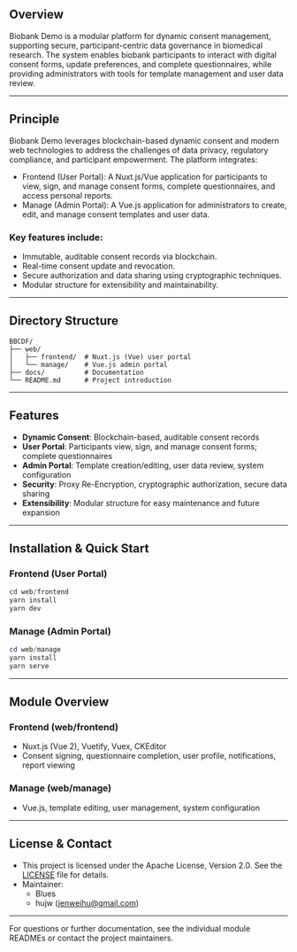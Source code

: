 ## Overview

Biobank Demo is a modular platform for dynamic consent management, supporting secure, participant-centric data governance in biomedical research. The system enables biobank participants to interact with digital consent forms, update preferences, and complete questionnaires, while providing administrators with tools for template management and user data review.

---

## Principle

Biobank Demo leverages blockchain-based dynamic consent and modern web technologies to address the challenges of data privacy, regulatory compliance, and participant empowerment. The platform integrates:

* Frontend (User Portal): A Nuxt.js/Vue application for participants to view, sign, and manage consent forms, complete questionnaires, and access personal reports.
* Manage (Admin Portal): A Vue.js application for administrators to create, edit, and manage consent templates and user data.

### Key features include:

* Immutable, auditable consent records via blockchain.
* Real-time consent update and revocation.
* Secure authorization and data sharing using cryptographic techniques.
* Modular structure for extensibility and maintainability.

---

## Directory Structure

```
BBCDF/
├── web/
│   ├── frontend/  # Nuxt.js (Vue) user portal
│   └── manage/    # Vue.js admin portal
├── docs/          # Documentation
└── README.md      # Project introduction
```

---

## Features

- **Dynamic Consent**: Blockchain-based, auditable consent records
- **User Portal**: Participants view, sign, and manage consent forms; complete questionnaires
- **Admin Portal**: Template creation/editing, user data review, system configuration
- **Security**: Proxy Re-Encryption, cryptographic authorization, secure data sharing
- **Extensibility**: Modular structure for easy maintenance and future expansion

---

## Installation & Quick Start

### Frontend (User Portal)
```powershell
cd web/frontend
yarn install
yarn dev
```

### Manage (Admin Portal)
```powershell
cd web/manage
yarn install
yarn serve
```

---

## Module Overview

### Frontend (web/frontend)
- Nuxt.js (Vue 2), Vuetify, Vuex, CKEditor
- Consent signing, questionnaire completion, user profile, notifications, report viewing

### Manage (web/manage)
- Vue.js, template editing, user management, system configuration

---


## License & Contact

- This project is licensed under the Apache License, Version 2.0. See the [LICENSE](./LICENSE) file for details.
- Maintainer:
	- Blues 
	- hujw (jenweihu@gmail.com)

---

For questions or further documentation, see the individual module READMEs or contact the project maintainers.
